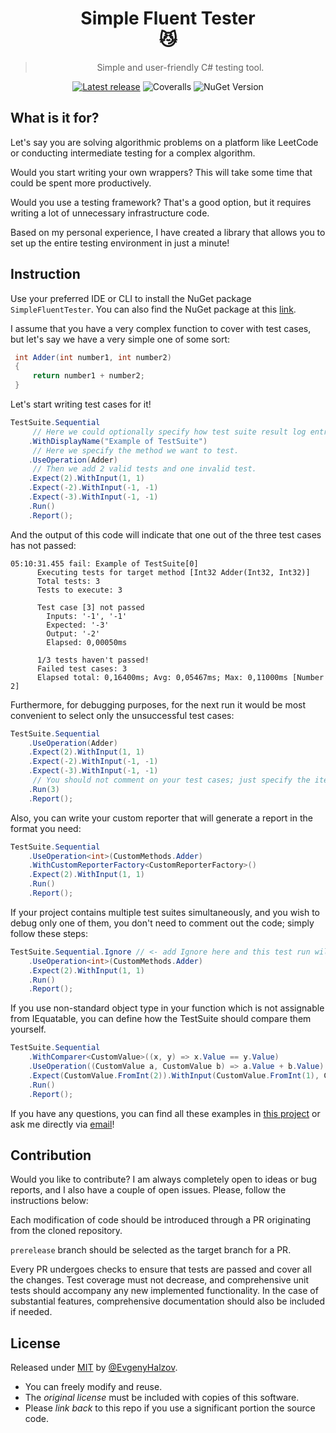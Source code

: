 <div align="center">

# Simple Fluent Tester <br> :smirk_cat:

> Simple and user-friendly C# testing tool.

[![Latest release](https://github.com/abatar1/SimpleFluentTester/actions/workflows/main.yml/badge.svg)](https://github.com/abatar1/SimpleFluentTester/actions/workflows/main.yml)
![Coveralls](https://img.shields.io/coverallsCoverage/github/abatar1/SimpleFluentTester?label=Test%20coverage&link=https%3A%2F%2Fcoveralls.io%2Fgithub%2Fabatar1%2FSimpleFluentTester)
![NuGet Version](https://img.shields.io/nuget/v/SimpleFluentTester?label=NuGet%20version&color=white&link=https%3A%2F%2Fwww.nuget.org%2Fpackages%2FSimpleFluentTester)

</div>

## What is it for?

Let's say you are solving algorithmic problems on a platform like LeetCode or conducting intermediate testing for a complex algorithm. 

Would you start writing your own wrappers? This will take some time that could be spent more productively. 

Would you use a testing framework? That's a good option, but it requires writing a lot of unnecessary infrastructure code. 

Based on my personal experience, I have created a library that allows you to set up the entire testing environment in just a minute!

## Instruction

Use your preferred IDE or CLI to install the NuGet package `SimpleFluentTester`. You can also find the NuGet package at this [link](https://www.nuget.org/packages/SimpleFluentTester).

I assume that you have a very complex function to cover with test cases, but let's say we have a very simple one of some sort:
    
```csharp
 int Adder(int number1, int number2)
 {
     return number1 + number2;
 }
 ```

Let's start writing test cases for it!

```csharp
TestSuite.Sequential
     // Here we could optionally specify how test suite result log entry will be shown in output.
    .WithDisplayName("Example of TestSuite")
     // Here we specify the method we want to test.
    .UseOperation(Adder) 
     // Then we add 2 valid tests and one invalid test.
    .Expect(2).WithInput(1, 1) 
    .Expect(-2).WithInput(-1, -1)
    .Expect(-3).WithInput(-1, -1)
    .Run() 
    .Report();
 ```
    
And the output of this code will indicate that one out of the three test cases has not passed: 
   
```
05:10:31.455 fail: Example of TestSuite[0]
      Executing tests for target method [Int32 Adder(Int32, Int32)]
      Total tests: 3
      Tests to execute: 3
      
      Test case [3] not passed
        Inputs: '-1', '-1'
        Expected: '-3'
        Output: '-2'
        Elapsed: 0,00050ms
      
      1/3 tests haven't passed!
      Failed test cases: 3
      Elapsed total: 0,16400ms; Avg: 0,05467ms; Max: 0,11000ms [Number 2]
```

Furthermore, for debugging purposes, for the next run it would be most convenient to select only the unsuccessful test cases:
```csharp
TestSuite.Sequential
    .UseOperation(Adder) 
    .Expect(2).WithInput(1, 1) 
    .Expect(-2).WithInput(-1, -1)
    .Expect(-3).WithInput(-1, -1)
     // You should not comment on your test cases; just specify the iteration you want to test, every other iteration will be ignored.
    .Run(3) 
    .Report();
 ```
Also, you can write your custom reporter that will generate a report in the format you need:
```csharp
TestSuite.Sequential
    .UseOperation<int>(CustomMethods.Adder) 
    .WithCustomReporterFactory<CustomReporterFactory>() 
    .Expect(2).WithInput(1, 1) 
    .Run()
    .Report();
```

If your project contains multiple test suites simultaneously, and you wish to debug only one of them, 
you don't need to comment out the code; simply follow these steps:
```csharp
TestSuite.Sequential.Ignore // <- add Ignore here and this test run will be fully ignored.
    .UseOperation<int>(CustomMethods.Adder) 
    .Expect(2).WithInput(1, 1) 
    .Run()
    .Report();
```

If you use non-standard object type in your function which is not assignable from IEquatable, you can define how the TestSuite should compare them yourself.
```csharp
TestSuite.Sequential
    .WithComparer<CustomValue>((x, y) => x.Value == y.Value)
    .UseOperation((CustomValue a, CustomValue b) => a.Value + b.Value)
    .Expect(CustomValue.FromInt(2)).WithInput(CustomValue.FromInt(1), CustomValue.FromInt(1))
    .Run()
    .Report();
```

If you have any questions, you can find all these examples in [this project](/SimpleFluentTester.Examples) 
or ask me directly via [email](mailto:evgenyhalzov@gmail.com?Subject=SimpleFluentTester)!

## Contribution

Would you like to contribute? I am always completely open to ideas or bug reports, and I also have a couple of open issues. 
Please, follow the instructions below:

Each modification of code should be introduced through a PR originating from the cloned repository. 

`prerelease` branch should be selected as the target branch for a PR.

Every PR undergoes checks to ensure that tests are passed and cover all the changes. 
Test coverage must not decrease, and comprehensive unit tests should accompany any new implemented functionality. 
In the case of substantial features, comprehensive documentation should also be included if needed.

## License

Released under [MIT](/LICENSE) by [@EvgenyHalzov](https://github.com/abatar1).

- You can freely modify and reuse.
- The _original license_ must be included with copies of this software.
- Please _link back_ to this repo if you use a significant portion the source code.


